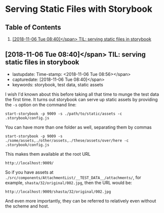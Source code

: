# Serving Static Files with Storybook

## Table of Contents

1. [\[2018-11-06 Tue 08:40\]&lt;/span&gt; TIL: serving static files in storybook](2018-11-06-serving-static-files-in-storybook.md#org7cf5f17)

## \[2018-11-06 Tue 08:40\]&lt;/span&gt; TIL: serving static files in storybook

* lastupdate: Time-stamp: &lt;2018-11-06 Tue 08:56&gt;&lt;/span&gt;
* capturedate: \[2018-11-06 Tue 08:40\]&lt;/span&gt;
* keywords: storybook, test data, static assets

I wish I'd known about this before taking all that time to munge the test data the first time. It turns out storybook can serve up static assets by providing the `-s` option on the command line:

```text
start-storybook -p 9009 -s ./path/to/static/assets -c .storybook/config.js
```

You can have more than one folder as well, separating them by commas

```text
start-storybook -p 9009 -s ./some/assets,./other/assets,./these/assets/over/here -c .storybook/config.js
```

This makes them available at the root URL

```text
http://localhost:9009/
```

So if you have assets at `./src/components/AttachmentList/__TEST_DATA__/attachments/`, for example, `shasta/32/original/002.jpg`, then the URL would be:

```text
http://localhost:9009/shasta/32/original/002.jpg
```

And even more importantly, they can be referred to relatively even without the scheme and host.

